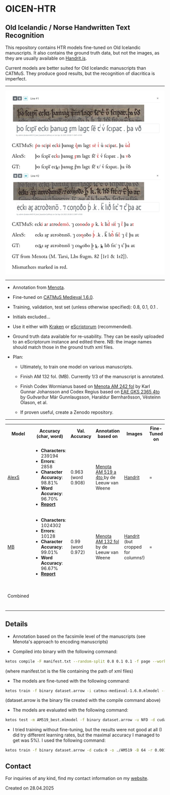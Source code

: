 <h1>OICEN-HTR</h1>
<h2>Old Icelandic / Norse Handwritten Text Recognition</h2>

This repository contains HTR models fine-tuned on Old Icelandic manuscripts. It also contains the ground truth data, but not the images, as they are usually available on <a href = "https://handrit.is/">Handrit.is</a>.

Current models are better suited for Old Icelandic manuscripts than CATMuS. They produce good results, but the recognition of diacritica is imperfect. 

<hr/>

<img src="./misc/Kringla_first_and_second_line.jpeg" alt="Kringla first and second line, comparing CATMuS, AlexS and GT." width="600"/>

<hr/>

- Annotation from <a href="https://www.menota.org/forside.xhtml">Menota</a>. 

- Fine-tuned on <a href = "https://zenodo.org/records/15030337">CATMuS Medieval 1.6.0</a>.

- Training, validation, test set (unless  otherwise specified): 0.8, 0.1, 0.1 .

- Initials excluded...

- Use it either with <a href = "https://github.com/mittagessen/kraken">Kraken</a> or <a href="https://gitlab.com/scripta/escriptorium">eScriptorum</a> (recommended). 

- Ground truth data available for re-usability. They can be easily uploaded to an eScriptorum instance and edited there. NB: the image names should match those in the ground truth xml files.

- Plan: 

    - Ultimately, to train one model on various manuscripts.

    - Finish AM 132 fol. (MB). Currently 1/3 of the manuscript is annotated.

    - Finish Codex Wormianus based on <a href = "https://clarino.uib.no/menota/text/menota/AM-242-fol">Menota AM 242 fol</a> by Karl Gunnar Johansson and Codex Regius based on <a href = "https://eae.ku.dk/q?p=eae/vols/xml/1">EAE GKS 2365 4to</a> by Guðvarður Már Gunnlaugsson, Haraldur Bernharðsson, Vésteinn Ólason, et al.

    - If proven useful, create a Zenodo repository.

<hr/>

<table>

<th>Model</th>
<th> Accuracy (char, word)</th>
<th>Val. Accuracy</th>
<th>Annotation based on</th>
<th>Images</th>
<th>Fine-Tuned on</th>
<th>Status</th>
<th>Version</th>
<th>Notes</th>

<tr>
<td><a href = "./models/AlexS">AlexS</a></td>
<td>
    <ul>
        <li><strong>Characters</strong>: 239194</li>
        <li><strong>Errors</strong>: 2858</li>
        <li><strong>Character Accuracy</strong>: 98.81%</li>
        <li><strong>Word Accuracy</strong>: 96.70%</li>
        <li><a href = "./models/AlexS/AM519_best_report.txt"><strong>Report</strong></a></li>
    </ul>
</td>
<td>0.963 (word 0.908)</td>
<td><a href = "https://clarino.uib.no/menota/text/menota/AM-519a-4to">Menota AM 519 a 4to </a> by de Leeuw van Weene</td>
<td><a href = "AM 519 a 4to">Handrit</a></td>
<td>=</td>
<td>✔️</td>
<td>1.0</td>
<td>...</td>
</tr>

<tr>
<td><a href = "./models/MB/">MB</td>
<td>
    <ul>
        <li><strong>Characters</strong>: 1024302</li>
        <li><strong>Errors</strong>: 10128</li>
        <li><strong>Character Accuracy</strong>: 99.01%</li>
        <li><strong>Word Accuracy</strong>: 96.67%</li>
        <li><a href = "./models/MB/AM132_33_report.txt"><strong>Report</strong></a></li>
    </ul>
</td>
<td>0.99 (word 0.972)</td>
<td><a href = "https://clarino.uib.no/menota/text/menota/AM-132-fol-Njals-saga">Menota AM 132 fol</a> by de Leeuw van Weene </td>
<td><a href = "https://handrit.is/manuscript/view/is/AM02-0132/0#mode/2up">Handrit</a> (but cropped for columns!)</td>
<td>=</td>
<td>255/750 columns = 1/3, from the first half of the manuscript (with exceptions; cf. GT).</td>
<td>0.3</td>
<td> Trained on manually cropped columns (share per request). This model is likely overfitted.
</td>
</tr>

<tr>
<td>Combined</td>
<td></td>
<td></td>
<td></td>
<td></td>
<td></td>
<td></td>
<td>WIP (maybe late 2025)</td>
<td>Plan to train a model on various manuscripts (above).</td>
</tr>

</table>

<h2>Details</h2>

- Annotation based on the facsimile level of the manuscripts (see Menota's approach to encoding manuscripts)

- Compiled into binary with the following command:

```bash
ketos compile -F manifest.txt --random-split 0.8 0.1 0.1 -f page --workers 4
```
(where manifest.txt is the file containing the path of xml files)

- The models are fine-tuned with the following command:

```bash
ketos train -f binary dataset.arrow -i catmus-medieval-1.6.0.mlmodel --resize new -d cuda:0 -o ./AM519 -B 64 -r 0.001 -u NFD
```
(dataset.arrow is the binary file created with the compile command above)

- The models are evaluated with the following command:

```bash
ketos test -m AM519_best.mlmodel -f binary dataset.arrow -u NFD -d cuda:0 -B 32 --threads 4 --workers 4
```

- I tried training without fine-tuning, but the results were not good at all (I did try different learning rates, but the maximal accuracy I managed to get was 5%). I used the following command:

```bash
ketos train -f binary dataset.arrow -d cuda:0 -o ./AM519 -B 64 -r 0.001
```

<h2>Contact</h2>
<p>For inquiries of any kind, find my contact information on my <a href="https://nkcz.github.io/">website</a>.</p>
<p>Created on 28.04.2025</p>
